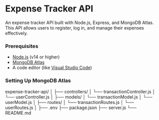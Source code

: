 # Expense Tracker API

An expense tracker API built with Node.js, Express, and MongoDB Atlas. This API allows users to register, log in, and manage their expenses effectively.


### Prerequisites

- [Node.js](https://nodejs.org/) (v14 or higher)
- [MongoDB Atlas](https://www.mongodb.com/cloud/atlas)
- A code editor (like [Visual Studio Code](https://code.visualstudio.com/))

### Setting Up MongoDB Atlas


expense-tracker-api/
│
├── controllers/
│   └── transactionController.js
│   └── userController.js
│
├── models/
│   └── transactionModel.js
│   └── userModel.js
│
├── routes/
│   └── transactionRoutes.js
│   └── userRoutes.js
│
├── .env
├── package.json
├── server.js
└── README.md  



